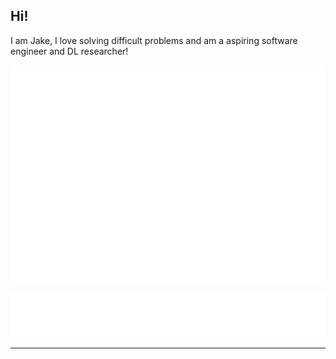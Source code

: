## Hi! 

I am Jake, I love solving difficult problems and am a aspiring software engineer and DL researcher!

![Isometric commit calendar (Full year)](https://github.com/jake-molnia/jake-molnia/blob/main/metrics.plugin.isocalendar.fullyear.svg)

![Notable contributions](https://github.com/jake-molnia/jake-molnia/blob/main/metrics.plugin.notable.svg)

---
